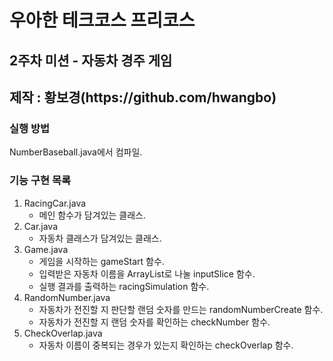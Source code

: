 <h1>우아한 테크코스 프리코스</h1>
<h2>2주차 미션 - 자동차 경주 게임</h2>
<h2>제작 : 황보경(https://github.com/hwangbo)</h2>

<h3>실행 방법</h3>
<span>NumberBaseball.java에서 컴파일.</span>

<h3>기능 구현 목록</h3>
<ol>
    <li>
        RacingCar.java
        <ul>
            <li>메인 함수가 담겨있는 클래스.</li>
        </ul>
    </li>
    <li>
        Car.java
        <ul>
            <li>자동차 클래스가 담겨있는 클래스.</li>
        </ul>
    </li>
    <li>
        Game.java
        <ul>
            <li>게임을 시작하는 gameStart 함수.</li>
            <li>입력받은 자동차 이름을 ArrayList로 나눌 inputSlice 함수.</li>
            <li>실행 결과를 출력하는 racingSimulation 함수.</li>
        </ul>
    </li>
    <li>
        RandomNumber.java
        <ul>
            <li>자동차가 전진할 지 판단할 랜덤 숫자를 만드는 randomNumberCreate 함수.</li>
            <li>자동차가 전진할 지 랜덤 숫자를 확인하는 checkNumber 함수.</li>
        </ul>
    </li>
    <li>
        CheckOverlap.java
        <ul>
            <li>자동차 이름이 중복되는 경우가 있는지 확인하는 checkOverlap 함수.</li>
        </ul>
    </li>
</ol>
